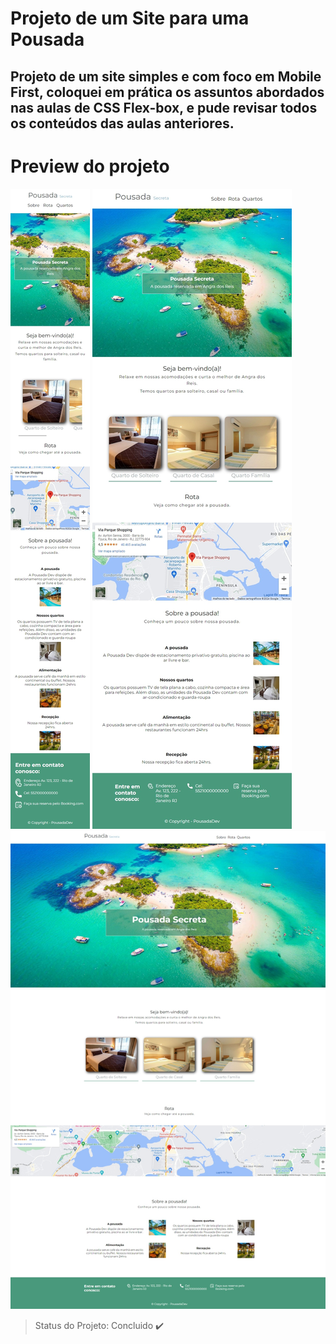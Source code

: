 # Projeto de um Site para uma Pousada

## Projeto de um site simples e com foco em Mobile First, coloquei em prática os assuntos abordados nas aulas de CSS Flex-box, e pude revisar todos os conteúdos das aulas anteriores. 

# Preview do projeto
<img src="assets/img/tela1.jpeg">
<img src="assets/img/tela2.jpeg">
<img src="assets/img/tela3.jpeg">

> Status do Projeto: Concluido :heavy_check_mark:
